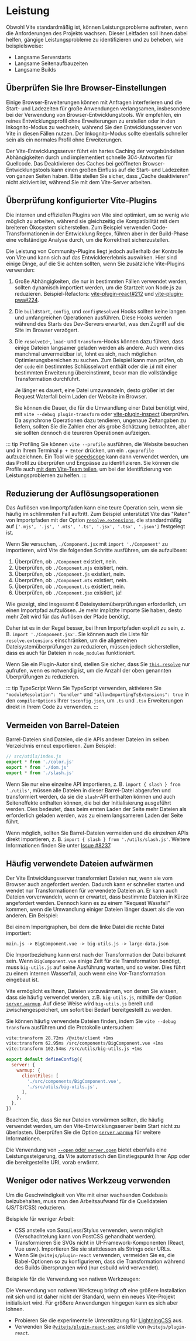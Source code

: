 # Leistung

Obwohl Vite standardmäßig ist, können Leistungsprobleme auftreten, wenn die Anforderungen des Projekts wachsen. Dieser Leitfaden soll Ihnen dabei helfen, gängige Leistungsprobleme zu identifizieren und zu beheben, wie beispielsweise:

- Langsame Serverstarts
- Langsame Seitenaufbauzeiten
- Langsame Builds

## Überprüfen Sie Ihre Browser-Einstellungen

Einige Browser-Erweiterungen können mit Anfragen interferieren und die Start- und Ladezeiten für große Anwendungen verlangsamen, insbesondere bei der Verwendung von Browser-Entwicklungstools. Wir empfehlen, ein reines Entwicklungsprofil ohne Erweiterungen zu erstellen oder in den Inkognito-Modus zu wechseln, während Sie den Entwicklungsserver von Vite in diesen Fällen nutzen. Der Inkognito-Modus sollte ebenfalls schneller sein als ein normales Profil ohne Erweiterungen.

Der Vite-Entwicklungsserver führt ein hartes Caching der vorgebündelten Abhängigkeiten durch und implementiert schnelle 304-Antworten für Quellcode. Das Deaktivieren des Caches bei geöffneten Browser-Entwicklungstools kann einen großen Einfluss auf die Start- und Ladezeiten von ganzen Seiten haben. Bitte stellen Sie sicher, dass „Cache deaktivieren“ nicht aktiviert ist, während Sie mit dem Vite-Server arbeiten.

## Überprüfung konfigurierter Vite-Plugins

Die internen und offiziellen Plugins von Vite sind optimiert, um so wenig wie möglich zu arbeiten, während sie gleichzeitig die Kompatibilität mit dem breiteren Ökosystem sicherstellen. Zum Beispiel verwenden Code-Transformationen in der Entwicklung Regex, führen aber in der Build-Phase eine vollständige Analyse durch, um die Korrektheit sicherzustellen.

Die Leistung von Community-Plugins liegt jedoch außerhalb der Kontrolle von Vite und kann sich auf das Entwicklererlebnis auswirken. Hier sind einige Dinge, auf die Sie achten sollten, wenn Sie zusätzliche Vite-Plugins verwenden:

1. Große Abhängigkeiten, die nur in bestimmten Fällen verwendet werden, sollten dynamisch importiert werden, um die Startzeit von Node.js zu reduzieren. Beispiel-Refactors: [vite-plugin-react#212](https://github.com/vitejs/vite-plugin-react/pull/212) und [vite-plugin-pwa#224](https://github.com/vite-pwa/vite-plugin-pwa/pull/244).

2. Die `buildStart`, `config`, und `configResolved` Hooks sollten keine langen und umfangreichen Operationen ausführen. Diese Hooks werden während des Starts des Dev-Servers erwartet, was den Zugriff auf die Site im Browser verzögert.

3. Die `resolveId`-, `load`- und `transform`-Hooks können dazu führen, dass einige Dateien langsamer geladen werden als andere. Auch wenn dies manchmal unvermeidbar ist, lohnt es sich, nach möglichen Optimierungsbereichen zu suchen. Zum Beispiel kann man prüfen, ob der `code` ein bestimmtes Schlüsselwort enthält oder die `id` mit einer bestimmten Erweiterung übereinstimmt, bevor man die vollständige Transformation durchführt.

   Je länger es dauert, eine Datei umzuwandeln, desto größer ist der Request Waterfall beim Laden der Website im Browser.

   Sie können die Dauer, die für die Umwandlung einer Datei benötigt wird, mit `vite --debug plugin-transform` oder [vite-plugin-inspect](https://github.com/antfu/vite-plugin-inspect) überprüfen. Da asynchrone Operationen dazu tendieren, ungenaue Zeitangaben zu liefern, sollten Sie die Zahlen eher als grobe Schätzung betrachten, aber sie sollten dennoch die teureren Operationen aufzeigen.

::: tip Profiling
Sie können `vite --profile` ausführen, die Website besuchen und in Ihrem Terminal `p + Enter` drücken, um ein `.cpuprofile` aufzuzeichnen. Ein Tool wie [speedscope](https://www.speedscope.app) kann dann verwendet werden, um das Profil zu überprüfen und Engpässe zu identifizieren. Sie können die Profile auch [mit dem Vite-Team teilen](https://chat.vitejs.dev), um bei der Identifizierung von Leistungsproblemen zu helfen.
:::

## Reduzierung der Auflösungsoperationen

Das Auflösen von Importpfaden kann eine teure Operation sein, wenn sie häufig im schlimmsten Fall auftritt. Zum Beispiel unterstützt Vite das "Raten" von Importpfaden mit der Option [`resolve.extensions`](/config/shared-options.md#resolve-extensions), die standardmäßig auf `['.mjs', '.js', '.mts', '.ts', '.jsx', '.tsx', '.json']` festgelegt ist.

Wenn Sie versuchen, `./Component.jsx` mit `import './Component'` zu importieren, wird Vite die folgenden Schritte ausführen, um sie aufzulösen:

1. Überprüfen, ob `./Component` existiert, nein.
2. Überprüfen, ob `./Component.mjs` existiert, nein.
3. Überprüfen, ob `./Component.js` existiert, nein.
4. Überprüfen, ob `./Component.mts` existiert, nein.
5. Überprüfen, ob `./Component.ts` existiert, nein.
6. Überprüfen, ob `./Component.jsx` existiert, ja!

Wie gezeigt, sind insgesamt 6 Dateisystemüberprüfungen erforderlich, um einen Importpfad aufzulösen. Je mehr implizite Importe Sie haben, desto mehr Zeit wird für das Auflösen der Pfade benötigt.

Daher ist es in der Regel besser, bei Ihren Importpfaden explizit zu sein, z. B. `import './Component.jsx'`. Sie können auch die Liste für `resolve.extensions` einschränken, um die allgemeinen Dateisystemüberprüfungen zu reduzieren, müssen jedoch sicherstellen, dass es auch für Dateien in `node_modules` funktioniert.

Wenn Sie ein Plugin-Autor sind, stellen Sie sicher, dass Sie [`this.resolve`](https://rollupjs.org/plugin-development/#this-resolve) nur aufrufen, wenn es notwendig ist, um die Anzahl der oben genannten Überprüfungen zu reduzieren.

::: tip TypeScript
Wenn Sie TypeScript verwenden, aktivieren Sie `"moduleResolution": "bundler"` und `"allowImportingTsExtensions": true` in den `compilerOptions` Ihrer `tsconfig.json`, um `.ts` und `.tsx` Erweiterungen direkt in Ihrem Code zu verwenden.
:::

## Vermeiden von Barrel-Dateien

Barrel-Dateien sind Dateien, die die APIs anderer Dateien im selben Verzeichnis erneut exportieren. Zum Beispiel:

```js
// src/utils/index.js
export * from './color.js'
export * from './dom.js'
export * from './slash.js'
```

Wenn Sie nur eine einzelne API importieren, z. B. `import { slash } from './utils'`, müssen alle Dateien in dieser Barrel-Datei abgerufen und transformiert werden, da sie die `slash`-API enthalten können und auch Seiteneffekte enthalten können, die bei der Initialisierung ausgeführt werden. Dies bedeutet, dass beim ersten Laden der Seite mehr Dateien als erforderlich geladen werden, was zu einem langsameren Laden der Seite führt.

Wenn möglich, sollten Sie Barrel-Dateien vermeiden und die einzelnen APIs direkt importieren, z. B. `import { slash } from './utils/slash.js'`. Weitere Informationen finden Sie unter [Issue #8237](https://github.com/vitejs/vite/issues/8237).

## Häufig verwendete Dateien aufwärmen

Der Vite Entwicklungsserver transformiert Dateien nur, wenn sie vom Browser auch angefordert werden. Dadurch kann er schneller starten und wendet nur Transformationen für verwendete Dateien an. Er kann auch Dateien vorverwandeln, wenn er erwartet, dass bestimmte Dateien in Kürze angefordert werden. Dennoch kann es zu einem "Request Wassfall" kommen, wenn die Umwandlung einiger Dateien länger dauert als die von anderen. Ein Beispiel:

Bei einem Importgraphen, bei dem die linke Datei die rechte Datei importiert:

```
main.js -> BigComponent.vue -> big-utils.js -> large-data.json
```

Die Importbeziehung kann erst nach der Transformation der Datei bekannt sein. Wenn `BigComponent.vue` einige Zeit für die Transformation benötigt, muss `big-utils.js` auf seine Ausführung warten, und so weiter. Dies führt zu einem internen Wasserfall, auch wenn eine Vor-Transformation eingebaut ist.

Vite ermöglicht es Ihnen, Dateien vorzuwärmen, von denen Sie wissen, dass sie häufig verwendet werden, z.B. `big-utils.js`, mithilfe der Option [`server.warmup`](/config/server-options.md#server-warmup). Auf diese Weise wird `big-utils.js` bereit und zwischengespeichert, um sofort bei Bedarf bereitgestellt zu werden.

Sie können häufig verwendete Dateien finden, indem Sie `vite --debug transform` ausführen und die Protokolle untersuchen:

```bash
vite:transform 28.72ms /@vite/client +1ms
vite:transform 62.95ms /src/components/BigComponent.vue +1ms
vite:transform 102.54ms /src/utils/big-utils.js +1ms
```

```js
export default defineConfig({
  server: {
    warmup: {
      clientFiles: [
        './src/components/BigComponent.vue',
        './src/utils/big-utils.js',
      ],
    },
  },
})
```

Beachten Sie, dass Sie nur Dateien vorwärmen sollten, die häufig verwendet werden, um den Vite-Entwicklungsserver beim Start nicht zu überlasten. Überprüfen Sie die Option [`server.warmup`](/config/server-options.md#server-warmup) für weitere Informationen.

Die Verwendung von [`--open` oder `server.open`](/config/server-options.html#server-open) bietet ebenfalls eine Leistungssteigerung, da Vite automatisch den Einstiegspunkt Ihrer App oder die bereitgestellte URL vorab erwärmt.

## Weniger oder natives Werkzeug verwenden

Um die Geschwindigkeit von Vite mit einer wachsenden Codebasis beizubehalten, muss man den Arbeitsaufwand für die Quelldateien (JS/TS/CSS) reduzieren.

Beispiele für weniger Arbeit:

- CSS anstelle von Sass/Less/Stylus verwenden, wenn möglich (Verschachtelung kann von PostCSS gehandhabt werden).
- Transformieren Sie SVGs nicht in UI-Framework-Komponenten (React, Vue usw.). Importieren Sie sie stattdessen als Strings oder URLs.
- Wenn Sie `@vitejs/plugin-react` verwenden, vermeiden Sie es, die Babel-Optionen so zu konfigurieren, dass die Transformation während des Builds übersprungen wird (nur esbuild wird verwendet).

Beispiele für die Verwendung von nativen Werkzeugen:

Die Verwendung von nativem Werkzeug bringt oft eine größere Installation mit sich und ist daher nicht der Standard, wenn ein neues Vite-Projekt initialisiert wird. Für größere Anwendungen hingegen kann es sich aber lohnen.

- Probieren Sie die experimentelle Unterstützung für [LightningCSS](https://github.com/vitejs/vite/discussions/13835) aus.
- Verwenden Sie [`@vitejs/plugin-react-swc`](https://github.com/vitejs/vite-plugin-react-swc) anstelle von `@vitejs/plugin-react`.
